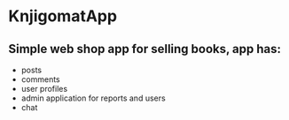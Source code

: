 # KnjigomatApp

## Simple web shop app for selling books, app has:
- posts
- comments
- user profiles
- admin application for reports and users
- chat
